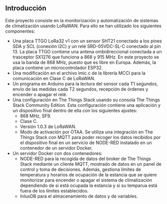 ## Introducción
Este proyecto consiste en la monitorización y automatización de sistemas de climatización usando LoRaWAN. Para ello se han utilizado los siguientes componentes:
- Una placa TTGO LoRa32 v1 con un sensor SHT21 conectado a los pines SDA y SCL (conexión I2C) y un relé SRD-05VDC-SL-C conectado al pin 13. La placa TTGO contiene una antena ombidireccional conectada a un trasceptor SX1276 que funciona a 868 y 915 MHz. En este proyecto se usa la banda de 868 MHz, puesto que es libre en Europa. Además, la placa contiene un microcontrolador ESP32.
- Una modificación en el archivo lmic.c de la librería MCCI para la comunicación en Clase C de LoRaWAN. 
- Un programa en Arduino para la lectura del sensor cada T1 segundos, envío de las medidas cada T2 segundos, recepción de órdenes y encender o apagar el relé.
- Una configuración en The Things Stack usando su consola The Things Stack Community Edition. Esta configuración contiene una aplicación y un dispositivo final dentro de ella con los siguientes ajustes:
  - 868 MHz, SF9.
  - Clase C.
  - Versión 1.0.3 de LoRaWAN.
  - Modo de activación por OTAA.
  Se utiliza una integración en The Things Stack con MQTT para poder recoger los datos recibidos por el dispositivo final en un servicio de NODE-RED instalado en un contenedor de un servidor Docker.
- Un servidor Docker con dos contenedores:
  - NODE-RED para la recogida de datos del broker de The Things Stack mediante un cliente MQTT, mostrado de datos en un panel de control y toma de decisiones. Además, gestiona límites de temperatura y horarios de ocupación de la estancia que se quiere monitorizar para encender o apagar el sistema de climatización dependiendo de si está ocupada la estancia y si su temparua está fuera de los límites establecidos.
  - InluxDB para el almacenamiento de datos y de variables.
